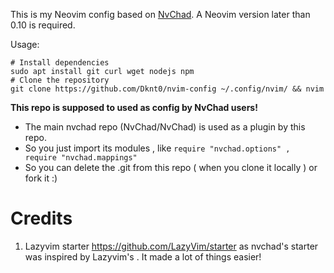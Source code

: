 This is my Neovim config based on [NvChad](https://github.com/NvChad/nvchad). A Neovim version later than 0.10 is required.

Usage:

```shell
# Install dependencies
sudo apt install git curl wget nodejs npm
# Clone the repository
git clone https://github.com/Dknt0/nvim-config ~/.config/nvim/ && nvim
```

**This repo is supposed to used as config by NvChad users!**

- The main nvchad repo (NvChad/NvChad) is used as a plugin by this repo.
- So you just import its modules , like `require "nvchad.options" , require "nvchad.mappings"`
- So you can delete the .git from this repo ( when you clone it locally ) or fork it :)

# Credits

1) Lazyvim starter https://github.com/LazyVim/starter as nvchad's starter was inspired by Lazyvim's . It made a lot of things easier!
